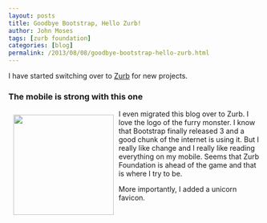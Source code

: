 ```yaml
---
layout: posts
title: Goodbye Bootstrap, Hello Zurb!
author: John Moses
tags: [zurb foundation]
categories: [blog]
permalink: /2013/08/08/goodbye-bootstrap-hello-zurb.html
---
```

I have started switching over to [Zurb](http://foundation.zurb.com/) for new projects.  

### The mobile is strong with this one
<img src="{{ site.url }}/images/zurb-yeti.png" style="height:200px; float: left; padding: 10px"/>

I even migrated this blog over to Zurb. I love the logo of the furry monster. I know that 
Bootstrap finally released 3 and a good chunk of the internet is using it.  But I really like
change and I really like reading everything on my mobile.  Seems that Zurb Foundation is ahead
of the game and that is where I try to be.

More importantly, I added a unicorn favicon.
